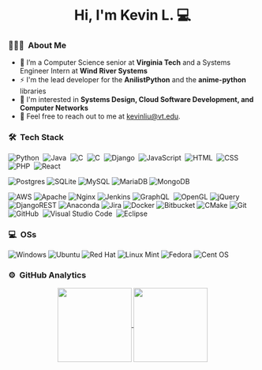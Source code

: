 <h1 align="center">Hi, I'm Kevin L. 💻</h1>

### 👨🏻‍💻 &nbsp;About Me

<!-- <img alt="Coding GIF" src="./coding.gif" align="right" height="auto" width="270" style="border-radius:50%"> -->

- 🔭 I’m a Computer Science senior at **Virginia Tech** and a Systems Engineer Intern at **Wind River Systems**
- ⚡ I'm the lead developer for the **AnilistPython** and the **anime-python** libraries
- 🌱 I'm interested in **Systems Design, Cloud Software Development, and Computer Networks**
- 📄 Feel free to reach out to me at kevinliu@vt.edu.

### 🛠 &nbsp;Tech Stack

![Python](https://img.shields.io/badge/-Python-05122A?style=flat&logo=python)&nbsp;
![Java](https://img.shields.io/badge/-Java-05122A?style=flat&logo=Java&logoColor=FFA518)&nbsp;
![C](https://img.shields.io/badge/-C-05122A?style=flat&logo=C&logoColor=A8B9CC)&nbsp;
![C](https://img.shields.io/badge/-c++-05122A?style=flat&logo=c%2B%2B&logoColor=A8B9CC)&nbsp;
![Django](https://img.shields.io/badge/django-05122A??style=flat&logo=django)&nbsp;
![JavaScript](https://img.shields.io/badge/-JavaScript-05122A?style=flat&logo=javascript)&nbsp;
![HTML](https://img.shields.io/badge/-HTML-05122A?style=flat&logo=HTML5)&nbsp;
![CSS](https://img.shields.io/badge/-CSS-05122A?style=flat&logo=CSS3&logoColor=1572B6)&nbsp;
![PHP](https://img.shields.io/badge/-PHP-05122A?style=flat&logo=php&logoColor=1572B6)&nbsp;
![React](https://img.shields.io/badge/react-05122A?style=flat&logo=react&logoColor=%2361DAFB)

![Postgres](https://img.shields.io/badge/postgres-05122A?style=flat&logo=postgresql&logoColor=white)
![SQLite](https://img.shields.io/badge/sqlite-05122A?style=flat&logo=sqlite&logoColor=white)
![MySQL](https://img.shields.io/badge/mysql-05122A?style=flat&logo=mysql&logoColor=white)
![MariaDB](https://img.shields.io/badge/MariaDB-05122A?style=flat&logo=mariadb&logoColor=white)
![MongoDB](https://img.shields.io/badge/MongoDB-05122A?style=flat&logo=mongodb&logoColor=white)

![AWS](https://img.shields.io/badge/AWS-05122A?style=flat&logo=amazon-aws&logoColor=white)
![Apache](https://img.shields.io/badge/apache-05122A?style=flat&logo=apache&logoColor=white)
![Nginx](https://img.shields.io/badge/nginx-05122A?style=flat&logo=nginx&logoColor=white)
![Jenkins](https://img.shields.io/badge/jenkins-05122A?style=flat&logo=jenkins&logoColor=white)
![GraphQL](https://img.shields.io/badge/-GraphQL-05122A?style=flat&logo=GraphQL&logoColor=A8B9CC)&nbsp;
![OpenGL](https://img.shields.io/badge/OpenGL-05122A?style=flat&logo=opengl)
![jQuery](https://img.shields.io/badge/jquery-05122A?style=flat&logo=jquery&logoColor=white)
![DjangoREST](https://img.shields.io/badge/DJANGO-REST-05122A?style=flat&logo=django&logoColor=white&color=05122A&labelColor=gray)
![Anaconda](https://img.shields.io/badge/Anaconda-05122A?style=flat&logo=anaconda&logoColor=white)
![Jira](https://img.shields.io/badge/jira-05122A?style=flat&logo=jira&logoColor=white)
![Docker](https://img.shields.io/badge/docker-05122A?style=flat&logo=docker&logoColor=white)
![Bitbucket](https://img.shields.io/badge/bitbucket-05122A?style=flat&logo=bitbucket&logoColor=white)
![CMake](https://img.shields.io/badge/CMake-05122A?style=flat&logo=cmake&logoColor=white)
![Git](https://img.shields.io/badge/-Git-05122A?style=flat&logo=git)&nbsp;
![GitHub](https://img.shields.io/badge/-GitHub-05122A?style=flat&logo=github)&nbsp;
![Visual Studio Code](https://img.shields.io/badge/-Visual%20Studio%20Code-05122A?style=flat&logo=visual-studio-code&logoColor=007ACC)&nbsp;
![Eclipse](https://img.shields.io/badge/-Eclipse-05122A?style=flat&logo=eclipse-ide&logoColor=2C2255)

### 💻 &nbsp;OSs
![Windows](https://img.shields.io/badge/Windows-0078D6?style=for-the-badge&logo=windows&logoColor=white)
![Ubuntu](https://img.shields.io/badge/Ubuntu-E95420?style=for-the-badge&logo=ubuntu&logoColor=white)
![Red Hat](https://img.shields.io/badge/Red%20Hat-EE0000?style=for-the-badge&logo=redhat&logoColor=white)
![Linux Mint](https://img.shields.io/badge/Linux%20Mint-87CF3E?style=for-the-badge&logo=Linux%20Mint&logoColor=white)
![Fedora](https://img.shields.io/badge/Fedora-294172?style=for-the-badge&logo=fedora&logoColor=white)
![Cent OS](https://img.shields.io/badge/cent%20os-002260?style=for-the-badge&logo=centos&logoColor=F0F0F0)

### ⚙️ &nbsp;GitHub Analytics 

<p align="center">
  <a href="https://github.com/ReZeroE">
    <img align="center" height="150em" src="https://github-readme-stats-coral-five.vercel.app/api?username=ReZeroE&show_icons=true&theme=material-palenight&include_all_commits=true&count_private=true&hide=issues"/>
  </a>
  <a href="https://github.com/ReZeroE/AnilistPython">
    <img align="center" height="150em" src="https://github-readme-stats.vercel.app/api/pin/?username=ReZeroE&repo=AnilistPython&layout=compact&langs_count=8&theme=material-palenight&count_private=true"/>
  </a>
</p>

<!--
**ReZeroE/ReZeroE** is a ✨ _special_ ✨ repository because its `README.md` (this file) appears on your GitHub profile.

Here are some ideas to get you started:

- 🔭 I’m currently working on ...
- 🌱 I’m currently learning ...
- 👯 I’m looking to collaborate on ...
- 🤔 I’m looking for help with ...
- 💬 Ask me about ...
- 📫 How to reach me: ...
- 😄 Pronouns: ...
- ⚡ Fun fact: ...
-->
